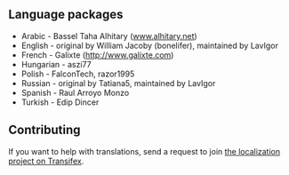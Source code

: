 ## Language packages
* Arabic - Bassel Taha Alhitary (www.alhitary.net)
* English - original by William Jacoby (bonelifer), maintained by LavIgor
* French - Galixte (http://www.galixte.com)
* Hungarian - aszi77
* Polish - FalconTech, razor1995
* Russian - original by Tatiana5, maintained by LavIgor
* Spanish - Raul Arroyo Monzo
* Turkish - Edip Dincer

## Contributing
If you want to help with translations, send a request to join [the localization project on Transifex](https://www.transifex.com/boardtools/quickreply/).
